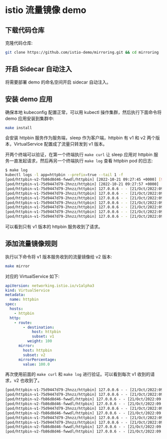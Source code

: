 # istio 流量镜像 demo

## 下载代码仓库

克隆代码仓库:

```bash
git clone https://github.com/istio-demo/mirroring.git && cd mirroring
```

## 开启 Sidecar 自动注入

将需要部署 demo 的命名空间开启 sidecar 自动注入。

## 安装 demo 应用

确保本地 kubeconfig 配置正常，可以用 kubectl 操作集群，然后执行下面命令将 demo 应用安装到集群中:

```bash
make install
```

会安装 httpbin 服务作为服务端，sleep 作为客户端，httpbin 有 v1 和 v2 两个版本，VirtualService 配置成了流量只转发到 v1 版本。

开两个终端可以验证，在第一个终端执行 `make curl` 让 sleep 应用对 httpbin 服务一直发起请求，然后再另一个终端执行 `make log` 查看 httpbin pod 的日志:

```bash
$ make log
kubectl logs -l app=httpbin --prefix=true --tail 1 -f
[pod/httpbin-v2-fb86d8d46-fwwdl/httpbin] [2022-10-21 09:27:45 +0000] [9] [INFO] Booting worker with pid: 9
[pod/httpbin-v1-75d9447d79-2hnzz/httpbin] [2022-10-21 09:27:57 +0000] [9] [INFO] Booting worker with pid: 9
[pod/httpbin-v1-75d9447d79-2hnzz/httpbin] 127.0.0.6 - - [21/Oct/2022:09:40:25 +0000] "GET /headers HTTP/1.1" 200 314 "-" "curl/7.85.0-DEV"
[pod/httpbin-v1-75d9447d79-2hnzz/httpbin] 127.0.0.6 - - [21/Oct/2022:09:40:26 +0000] "GET /headers HTTP/1.1" 200 314 "-" "curl/7.85.0-DEV"
[pod/httpbin-v1-75d9447d79-2hnzz/httpbin] 127.0.0.6 - - [21/Oct/2022:09:40:27 +0000] "GET /headers HTTP/1.1" 200 314 "-" "curl/7.85.0-DEV"
[pod/httpbin-v1-75d9447d79-2hnzz/httpbin] 127.0.0.6 - - [21/Oct/2022:09:40:28 +0000] "GET /headers HTTP/1.1" 200 314 "-" "curl/7.85.0-DEV"
[pod/httpbin-v1-75d9447d79-2hnzz/httpbin] 127.0.0.6 - - [21/Oct/2022:09:40:29 +0000] "GET /headers HTTP/1.1" 200 314 "-" "curl/7.85.0-DEV"
[pod/httpbin-v1-75d9447d79-2hnzz/httpbin] 127.0.0.6 - - [21/Oct/2022:09:40:30 +0000] "GET /headers HTTP/1.1" 200 314 "-" "curl/7.85.0-DEV"
[pod/httpbin-v1-75d9447d79-2hnzz/httpbin] 127.0.0.6 - - [21/Oct/2022:09:40:31 +0000] "GET /headers HTTP/1.1" 200 314 "-" "curl/7.85.0-DEV"
```

可以看到只有 v1 版本的 httpbin 服务收到了请求。

## 添加流量镜像规则

执行以下命令将 v1 版本服务收到的流量镜像给 v2 版本:

```bash
make mirror
```

对应的 VirtualService 如下:

```yaml
apiVersion: networking.istio.io/v1alpha3
kind: VirtualService
metadata:
  name: httpbin
spec:
  hosts:
    - httpbin
  http:
    - route:
        - destination:
            host: httpbin
            subset: v1
          weight: 100
      mirror:
        host: httpbin
        subset: v2
      mirrorPercentage:
        value: 100.0
```

再次使用前面的 `make curl` 和 `make log` 进行验证。可以看到每次 v1 收到的请求，v2 也收到了。

```txt
[pod/httpbin-v1-75d9447d79-2hnzz/httpbin] 127.0.0.6 - - [21/Oct/2022:09:40:42 +0000] "GET /headers HTTP/1.1" 200 314 "-" "curl/7.85.0-DEV"
[pod/httpbin-v1-75d9447d79-2hnzz/httpbin] 127.0.0.6 - - [21/Oct/2022:09:40:43 +0000] "GET /headers HTTP/1.1" 200 314 "-" "curl/7.85.0-DEV"
[pod/httpbin-v2-fb86d8d46-fwwdl/httpbin] 127.0.0.6 - - [21/Oct/2022:09:40:43 +0000] "GET /headers HTTP/1.1" 200 354 "-" "curl/7.85.0-DEV"
[pod/httpbin-v2-fb86d8d46-fwwdl/httpbin] 127.0.0.6 - - [21/Oct/2022:09:40:44 +0000] "GET /headers HTTP/1.1" 200 354 "-" "curl/7.85.0-DEV"
[pod/httpbin-v1-75d9447d79-2hnzz/httpbin] 127.0.0.6 - - [21/Oct/2022:09:40:44 +0000] "GET /headers HTTP/1.1" 200 314 "-" "curl/7.85.0-DEV"
[pod/httpbin-v2-fb86d8d46-fwwdl/httpbin] 127.0.0.6 - - [21/Oct/2022:09:40:45 +0000] "GET /headers HTTP/1.1" 200 354 "-" "curl/7.85.0-DEV"
[pod/httpbin-v1-75d9447d79-2hnzz/httpbin] 127.0.0.6 - - [21/Oct/2022:09:40:45 +0000] "GET /headers HTTP/1.1" 200 314 "-" "curl/7.85.0-DEV"
[pod/httpbin-v1-75d9447d79-2hnzz/httpbin] 127.0.0.6 - - [21/Oct/2022:09:40:46 +0000] "GET /headers HTTP/1.1" 200 314 "-" "curl/7.85.0-DEV"
[pod/httpbin-v2-fb86d8d46-fwwdl/httpbin] 127.0.0.6 - - [21/Oct/2022:09:40:46 +0000] "GET /headers HTTP/1.1" 200 354 "-" "curl/7.85.0-DEV"
[pod/httpbin-v2-fb86d8d46-fwwdl/httpbin] 127.0.0.6 - - [21/Oct/2022:09:40:47 +0000] "GET /headers HTTP/1.1" 200 354 "-" "curl/7.85.0-DEV"
```